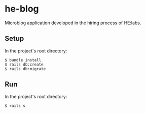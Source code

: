 # he-blog
Microblog application developed in the hiring process of HE:labs.

## Setup
In the project's root directory:
```
$ bundle install
$ rails db:create
$ rails db:migrate
```

## Run
In the project's root directory:
```
$ rails s
```
